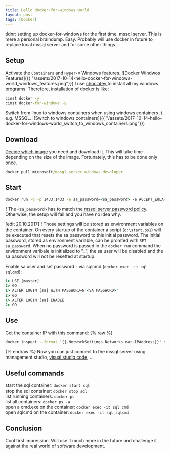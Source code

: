 ```yaml
---
title: Hello docker-for-windows world
layout: post
tags: [Docker]
---
```

tldnr: setting up docker-for-windows for the first time. mssql server. This is mere a personal braindump.
Easy. Probably will use docker in future to replace local mssql server and for some other things.

## Setup
Activate the `Containers` and `Hyper-V` Windows features.
![Docker Windwos Features]({{ "/assets/2017-10-14-hello-docker-for-windows-world_windows_features.png"}})
I use [choclatey ](https://chocolatey.org) to install all my windows programs. Therefore, installation of docker is like:
```cmd
cinst docker -y
cinst docker-for-windows -y
```
Switch from linux to windows containers when using windows containers ;) e.g. MSSQL.
![Switch to windows containers]({{ "/assets/2017-10-14-hello-docker-for-windows-world_switch_to_windows_containers.png"}})
## Download
[Decide which image](https://hub.docker.com) you need and download it. This will take time - depending on the size of the image. Fortunately, this has to be done only once.
```cmd
docker pull microsoft/mssql-server-windows-developer
```
## Start
```cmd
docker run -d -p 1433:1433 -e sa_password=<sa_password> -e ACCEPT_EULA=Y --name sql microsoft/mssql-server-windows-developer
```
**!** The ```<sa_password>``` has to match the [mssql server password policy](https://docs.microsoft.com/en-us/sql/relational-databases/security/password-policy). Otherwise, the setup will fail and you have no idea why.

[edit 20.10.2017] **!** Those settings will be stored as environment variables on the container. On every startup of the container a script (`c:\start.ps1`) will be executed that resets the sa password to this initial password. The initial password, stored as environment variable, can be promted with `SET sa_password`.
When no password is passed in the `docker run` command the environment varibale is initialized to "_", the sa user will be disabled and the sa password will not be resetted at startup.

Enable sa user and set password - via sqlcmd (`docker exec -it sql sqlcmd`):
```cmd
1> USE [master]
2> GO
1> ALTER LOGIN [sa] WITH PASSWORD=N'<SA PASSWORD>'
2> GO
1> ALTER LOGIN [sa] ENABLE
2> GO
```

## Use
Get the container IP with this command:
{% raw %}
```cmd
docker inspect --format '{{.NetworkSettings.Networks.nat.IPAddress}}' sql
```
{% endraw %}
Now you can just connect to the mssql server using management studio, [visual studio code](https://marketplace.visualstudio.com/items?itemName=ms-mssql.mssql), ...
## Useful commands
start the sql container: `docker start sql`<br />
stop the sql container: `docker stop sql `<br />
 list running containers: `docker ps`<br />
list all containers: `docker ps -a`<br />
open a cmd.exe on the container: `docker exec -it sql cmd`<br />
open sqlcmd on the container: `docker exec -it sql sqlcmd`
## Conclusion
Cool first impression. Will use it much more in the future and challenge it against the real world of software development.
